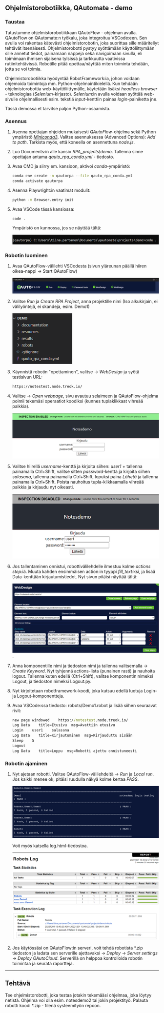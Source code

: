 ## Ohjelmistorobotiikka, QAutomate - demo 

### Taustaa

Tutustumme ohjelmistorobotiikkaan QAutoFlow - ohjelman avulla. QAutoFlow on QAutomate:n työkalu, joka integroituu VSCode:een. Sen avulla voi rakentaa kätevästi ohjelmistorobotin, joka suorittaa sille määritellyt tehtävät itsenäisesti. Ohjelmistorobotti pystyy syöttämään käyttöliittymään sille annetut tiedot, painamaan nappeja sekä navigoimaan sivulla, eli toimimaan ihmisen sijaisena tylsissä ja tarkkuutta vaativissa rutiinitehtävissä. Robotille pitää opettaa/näyttää miten toiminta tehdään, jotta se voi toimia. 

Ohjelmistorobotiikka hyödyntää RobotFramework:ia, johon voidaan ohjemoida toimintoja mm. Python-ohjelmointikielellä. Kun tehdään ohjelmistorobottia web-käyttöliittymälle, käytetään lisäksi *headless browser* - teknologiaa (*Selenium*-kirjasto). *Selenium*:in avulla voidaan syöttää web-sivulle ohjelmallisesti esim. tekstiä *input*-kenttiin painaa *login*-painiketta jne.

Tässä demossa et tarvitse paljon Python-osaamista.

### Asennus

1. Asenna opettajan ohjeiden mukaisesti *QAutoFlow*-ohjelma sekä Python ympäristö [*Miniconda3*](https://docs.conda.io/en/latest/miniconda.html). Valitse asennuksessa (Advanced Options): *Add to path*. Tarkista myös, että koneella on asennettuna *node.js*. 

2. Luo Documents:in alle kansio *RPA_projects\demo*. Tallenna sinne opettajan antama *qauto_rpa_conda.yml* - tiedosto.

3. Avaa CMD ja siirry em. kansioon, aktivoi *conda*-ympäristö:

    ```cmd
    conda env create -n qautorpa --file qauto_rpa_conda.yml
    conda activate qautorpa
    ```

4. Asenna Playwright:in vaatimat modulit:

    ```cmd
    python -m Browser.entry init
    ```

5. Avaa VSCode tässä kansiossa:

    ```cmd
    code .
    ```

    Ympäristö on kunnossa, jos se näyttää tältä:

    ![qautoenv](./img/qautoenv.png)

### Robotin luominen

1. Avaa QAutoFlow-välilehti VSCodesta (sivun yläreunan päällä hiiren oikea-nappi -> Start QAutoFlow)

    ![start-valikko](./img/qautoflowstart.png)

2. Valitse *Run* ja *Create RPA Project*, anna projektille nimi (Iso alkukirjain, ei välilyöntejä, ei skandeja, esim. Demo1)

    ![kansiot](./img/qflowfolders.png)

3. Käynnistä robotin "opettaminen", valitse -> *WebDesign* ja syötä testisivun URL:

    ```cmd
    https://notestest.node.treok.io/
    ```

4. Valitse -> *Open webpage*, sivu avautuu selaimeen ja QAutoFlow-ohjelma poimii tekemäsi operaatiot koodiksi (kunnes tuplaklikkaat vihreää palkkia). 

    ![qautoflow inspect](./img/qautoflowinspect.png)

5. Valitse hiirellä *username*-kenttä ja kirjoita siihen: *user1* + tallenna painamalla Ctrl+Shift, valitse sitten *password*-kenttä ja kirjoita siihen *salasana*, tallenna painamalla Ctrl+Shift, lopuksi paina *Lähetä* ja tallenna painamalla Ctrl+Shift. Poista nauhoitus tupla-klikkaamalla vihreää palkkia ja kirjaudu nyt oikeasti.

    ![qautoflow nauhoitus](./img/qautologin2.png)

6. Jos tallentaminen onnistui, robottivälilehdelle ilmestuu kolme *actions step*:iä. Muuta kahden ensimmäisen action:in tyyppi *fill_text*:ksi, ja lisää Data-kenttään kirjautumistiedot. Nyt sivun pitäisi näyttää tältä:

    ![qautoflow actions](./img/qautologin_actions.png).

7. Anna komponentille nimi ja tiedoston nimi ja tallenna valitsemalla -> *Create Keyword*. Nyt tyhjennä actions-lista (punainen rasti) ja nauhoita logout.  Tallenna kuten edellä (Ctrl+Shift), valitse komponentin nimeksi Logout, ja tiedoston nimeksi Logout.py.

8. Nyt kirjoitetaan robotframework-koodi, joka kutsuu edellä luotuja Login- ja Logout-komponentteja.

9. Avaa VSCode:ssa tiedosto: robots/Demo1.robot ja lisää siihen seuraavat rivit:

    ```cmd
    new page windowed    https://notestest.node.treok.io/
    Log Data    title=Etusivu  msg=Avattiin etusivu
    Login    user1    salasana
    Log Data    title=Kirjautuminen  msg=Kirjauduttu sisään
    Sleep    5
    Logout
    Log Data    title=Loppu  msg=Robotti ajettu onnistuneesti
    ```

### Robotin ajaminen

1. Nyt ajetaan robotti. Valitse QAutoFlow-välilehdeltä -> *Run* ja *Local run*. Jos kaikki menee ok, pitäisi ruudulla näkyä kolme kertaa *PASS*. 

    ![robot run](./img/robotrun.png)

    Voit myös katsella log.html-tiedostoa.

    ![robot log](./img/robotlog.png)

2. Jos käytössäsi on QAutoFlow:in serveri, voit tehdä robotista \*.zip tiedoston ja ladata sen serverille ajettavaksi -> *Deploy* -> *Server settings* -> *Deploy QAutoCloud*. Serverillä on helppoa kontrolloida robotin toimintaa ja seurata raportteja. 

--- 

## Tehtävä

Tee ohjelmistorobotti, joka testaa jotakin tekemääsi ohjelmaa, joka löytyy netistä. Ohjelma voi olla esim. notesdemo2 tai jokin projektityö. Palauta robotti koodi \*.zip - filenä systeemityön repoon.

